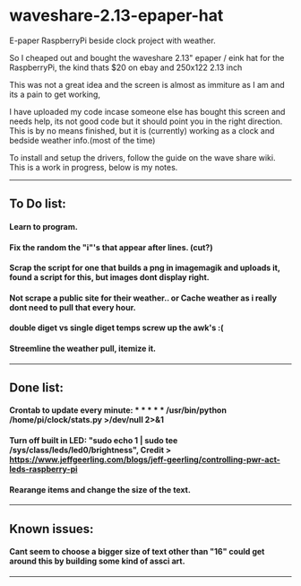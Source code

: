 # waveshare-2.13-epaper-hat
E-paper RaspberryPi beside clock project with weather. 

So I cheaped out and bought the waveshare 2.13" epaper / eink hat for the RaspberryPi, the kind thats $20 on ebay and 250x122 2.13 inch 

This was not a great idea and the screen is almost as immiture as I am and its a pain to get working, 

I have uploaded my code incase someone else has bought this screen and needs help, its not good code but it should point you in the right direction.
This is by no means finished, but it is (currently) working as a clock and bedside weather info.(most of the time) 

To install and setup the drivers, follow the guide on the wave share wiki.
This is a work in progress, below is my notes.

---

## To Do list: 
#### Learn to program.
#### Fix the random the "i"'s that appear after lines. (cut?)
#### Scrap the script for one that builds a png in imagemagik and uploads it, found a script for this, but images dont display right.
#### Not scrape a public site for their weather..  or Cache weather as i really dont need to pull that every hour. 
#### double diget vs single diget temps screw up the awk's :( 
#### Streemline the weather pull, itemize it. 

---

## Done list: 
#### Crontab to update every minute: * * * * * /usr/bin/python /home/pi/clock/stats.py >/dev/null 2>&1
#### Turn off built in LED: "sudo echo 1 | sudo tee /sys/class/leds/led0/brightness", Credit > https://www.jeffgeerling.com/blogs/jeff-geerling/controlling-pwr-act-leds-raspberry-pi 
#### Rearange items and change the size of the text. 

---

## Known issues:
#### Cant seem to choose a bigger size of text other than "16" could get around this by building some kind of assci art. 

---
